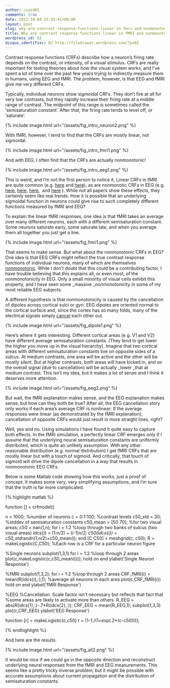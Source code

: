 ```yaml
---
author: csaid81
comments: true
date: 2012-10-04 15:43:41+00:00
layout: post
slug: why-are-contrast-response-functions-linear-in-fmri-and-nonmonotonic-in-eeg
title: Why are contrast response functions linear in fMRI and nonmonotonic in EEG?
wordpress_id: 82
disqus_identifier: 82 http://filedrawer.wordpress.com/?p=82
---
```


Contrast response functions (CRFs) describe how a neuron’s firing rate depends on the contrast, or intensity, of a visual stimulus. CRFs are really important for testing theories about how the visual system works, and I’ve spent a lot of time over the past few years trying to indirectly measure them in humans, using EEG and fMRI. The problem, however, is that EEG and fMRI give me very different CRFs.

Typically, individual neurons show sigmoidal CRFs. They don’t fire at all for very low contrasts, but they rapidly increase their firing rate at a middle range of contrast. The midpoint of this range is sometimes called the ‘semisaturation constant’. After that, the firing rate tends to level off, or ‘saturate’.


{% include image.html url="/assets/fig_intro_neuron2.png" %}

With fMRI, however, I tend to find that the CRFs are mostly linear, not sigmoidal.

{% include image.html url="/assets/fig_intro_fmri1.png" %}


And with EEG, I often find that the CRFs are actually nonmonotonic!

{% include image.html url="/assets/fig_intro_eeg1.png" %}

This is weird, and I’m not the first person to notice it. Linear CRFs in fMRI are quite common (e.g. [here](http://www.ncbi.nlm.nih.gov/pubmed/9535979) and [here](http://www.ncbi.nlm.nih.gov/pubmed/22153378)), as are nonmonotic CRFs in EEG (e.g. [here](http://www.nature.com/nature/journal/v321/n6067/abs/321235a0.html), [here](http://www.jneurosci.org/content/21/12/4530.short), [here](http://www.ncbi.nlm.nih.gov/pmc/articles/PMC1192067/),  and [here](http://www.jneurosci.org/content/32/8/2783.short) ). While not all papers show these effects, they certainly seem like real trends. How it is possible that an underlying sigmoidal function in neurons could give rise to such completely different functions measured by fMRI and EEG?

To explain the linear fMRI responses, one idea is that fMRI takes an average over many different neurons, each with a different semisaturation constant. Some neurons saturate early, some saturate late, and when you average them all together you just get a line.

{% include image.html url="/assets/fig_fmri1.png" %}


That seems to make sense. But what about the nonmonotonic CRFs in EEG? One idea is that EEG CRFs might reflect the true contrast response functions of individual neurons, many of which are themselves [nonmonotonic](http://ww.w.journalofvision.org/content/7/6/13.short). While I don’t doubt that this could be a contributing factor, I have trouble believing that this explains all, or even most, of the nonmonotonicity in EEG. Only a small minority of visual cells exhibit this property, and I have seen some _massive _nonmonotonicity in some of my most reliable EEG subjects.

A different hypothesis is that nonmonotonicity is caused by the cancellation of dipoles across cortical sulci or gyri. EEG dipoles are oriented normal to the cortical surface and, since the cortex has so many folds, many of the electrical signals simply [cancel](http://www.ncbi.nlm.nih.gov/pubmed/19639553) each other out.

{% include image.html url="/assets/fig_dipole1.png" %}

Here’s where it gets interesting. Different cortical areas (e.g. V1 and V2) have different average semisaturation constants. (They tend to get lower the higher you move up in the visual hierarchy). Imagine that two cortical areas with different semisaturation constants live on opposite sides of a sulcus. At medium contrasts, one area will be active and the other will be mostly silent. But at higher contrasts, _both_ areas will have kicked in, and so the overall signal (due to cancellation) will be actually _lower _that at medium contrast. This isn’t my idea, but it makes a lot of sense and I think it deserves more attention.

{% include image.html url="/assets/fig_eeg2.png" %}

But wait, the fMRI explanation makes sense, and the EEG explanation makes sense, but how can they both be true? After all, the EEG cancellation story only works if each area’s average CRF is nonlinear: If the average responses were linear (as demonstrated by the fMRI explanation), cancellation of opposite CRFs would just result in more straight lines, right?

Well, yes and no. Using simulations I have found it quite easy to capture both effects. In the fMRI simulation, a perfectly linear CRF emerges only if I assume that the underlying neural semisaturation constants are uniformly distributed, which is quite an unlikely assumption. With any other reasonable distribution (e.g. normal distribution) I get fMRI CRFs that are mostly linear but with a touch of sigmoid. And critically, that touch of sigmoid will drive the dipole cancellation in a way that results in nonmonotonic EEG CRFs.

Below is some Matlab code showing how this works, just a proof of concept. It makes some very, very simplifying assumptions, and I’m sure that the truth is far more complicated.

{% highlight matlab %}

function [] = crfmodel()

n = 1000; %number of neurons
c = 0:1:100; %contrast levels
c50_std = 30; %stddev of semisaturation constants
c50_mean = [50 70]; %for two visual areas;
c50 = nan(1,n);
for i = 1:2 %loop through two banks of sulcus (two visual areas)
  idcs{i} = (1:n/2) + (i-1)*n/2;
  c50(idcs{i}) = c50_std*randn(1,n/2)+c50_mean(i);
end
[C C50] = meshgrid(c, c50);
R = makeLogistic(C,C50); %Each row is a CRF for a particular neuron
figure

%Single neurons
subplot(1,3,1)
for i = 1:2 %loop through 2 areas
   plot(c,makeLogistic(c,c50_mean(i)));
   hold on
end
ylabel('Single Neuron Response')

%fMRI
subplot(1,3,2);
for i = 1:2 %loop through 2 areas
  CRF_fMRI{i} = mean(R(idcs{i},:),1); %average all neurons in each area
  plot(c,CRF_fMRI{i})
  hold on
end
ylabel('fMRI Response')

%EEG
%Cancellation. Scale factor isn't necessary but reflects that fact that
%some areas are likely to activate more than others.
R_EEG = abs(R(idcs{1},:)-.7*R(idcs{2},:));
CRF_EEG = mean(R_EEG,1);
subplot(1,3,3)
plot(c,CRF_EEG)
ylabel('EEG Response')

function [r] = makeLogistic(c,c50)
r = (1-1./(1+exp(.2*(c-c50))));

{% endhighlight %}


And here are the results.

{% include image.html url="/assets/fig_all2.png" %}

It would be nice if we could go in the opposite direction and reconstruct underlying neural responses from the fMRI and EEG measurements. This seems like a pretty tricky inverse problem, but it might be possible with accurate assumptions about current propagation and the distribution of semisaturation constants.
